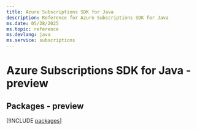 ```yaml
---
title: Azure Subscriptions SDK for Java
description: Reference for Azure Subscriptions SDK for Java
ms.date: 05/28/2025
ms.topic: reference
ms.devlang: java
ms.service: subscriptions
---
```

# Azure Subscriptions SDK for Java - preview
## Packages - preview
[!INCLUDE [packages](subscriptions-index.md)]